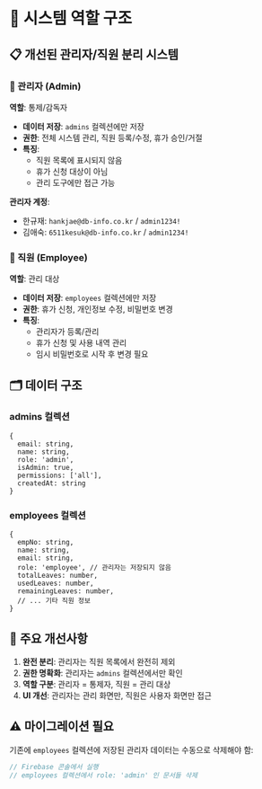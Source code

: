 # 🏢 시스템 역할 구조

## 📋 개선된 관리자/직원 분리 시스템

### 🔑 관리자 (Admin)
**역할**: 통제/감독자
- **데이터 저장**: `admins` 컬렉션에만 저장
- **권한**: 전체 시스템 관리, 직원 등록/수정, 휴가 승인/거절
- **특징**: 
  - 직원 목록에 표시되지 않음
  - 휴가 신청 대상이 아님
  - 관리 도구에만 접근 가능

**관리자 계정**:
- 한규재: `hankjae@db-info.co.kr` / `admin1234!`
- 김애숙: `6511kesuk@db-info.co.kr` / `admin1234!`

### 👥 직원 (Employee)
**역할**: 관리 대상
- **데이터 저장**: `employees` 컬렉션에만 저장
- **권한**: 휴가 신청, 개인정보 수정, 비밀번호 변경
- **특징**:
  - 관리자가 등록/관리
  - 휴가 신청 및 사용 내역 관리
  - 임시 비밀번호로 시작 후 변경 필요

## 🗂️ 데이터 구조

### admins 컬렉션
```
{
  email: string,
  name: string,
  role: 'admin',
  isAdmin: true,
  permissions: ['all'],
  createdAt: string
}
```

### employees 컬렉션
```
{
  empNo: string,
  name: string,
  email: string,
  role: 'employee', // 관리자는 저장되지 않음
  totalLeaves: number,
  usedLeaves: number,
  remainingLeaves: number,
  // ... 기타 직원 정보
}
```

## 🔄 주요 개선사항

1. **완전 분리**: 관리자는 직원 목록에서 완전히 제외
2. **권한 명확화**: 관리자는 `admins` 컬렉션에서만 확인
3. **역할 구분**: 관리자 = 통제자, 직원 = 관리 대상
4. **UI 개선**: 관리자는 관리 화면만, 직원은 사용자 화면만 접근

## ⚠️ 마이그레이션 필요

기존에 `employees` 컬렉션에 저장된 관리자 데이터는 수동으로 삭제해야 함:
```javascript
// Firebase 콘솔에서 실행
// employees 컬렉션에서 role: 'admin' 인 문서들 삭제
```
